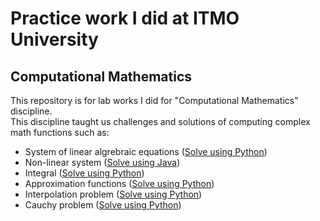 # Practice work I did at ITMO University
## Computational Mathematics
This repository is for lab works I did for "Computational Mathematics" discipline.  
This discipline taught us challenges and solutions of computing complex math functions such as:
- System of linear algrebraic equations ([Solve using Python](/lab1))
- Non-linear system ([Solve using Java](/lab2))
- Integral ([Solve using Python](/lab3))
- Approximation functions ([Solve using Python](/lab4))
- Interpolation problem ([Solve using Python](/lab5))
- Cauchy problem ([Solve using Python](/Lab6))
 
